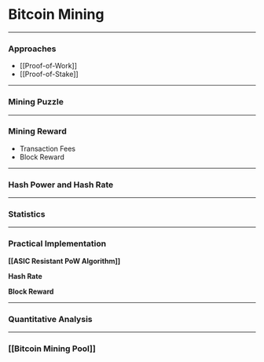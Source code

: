 # Bitcoin Mining
___
### Approaches
- [[Proof-of-Work]]
- [[Proof-of-Stake]]

___
### Mining Puzzle

___
### Mining Reward
- Transaction Fees
- Block Reward

___
### Hash Power and Hash Rate


___
### Statistics


___
### Practical Implementation
**[[ASIC Resistant PoW Algorithm]]**


**Hash Rate**


**Block Reward**

___
### Quantitative Analysis

___
### [[Bitcoin Mining Pool]]